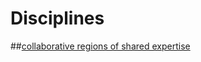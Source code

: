 # Disciplines
##[collaborative regions of shared expertise](https://github.com/JuliaPraxis/Disciplines/wiki/Collaborative-Expertise)




